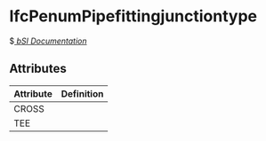 IfcPenumPipefittingjunctiontype
===============================
$[ _bSI
Documentation_](https://standards.buildingsmart.org/IFC/DEV/IFC4_2/FINAL/HTML/schema//pset/penum_pipefittingjunctiontype.htm)


Attributes
----------
| Attribute   | Definition   |
|-------------|--------------|
| CROSS       |              |
| TEE         |              |
